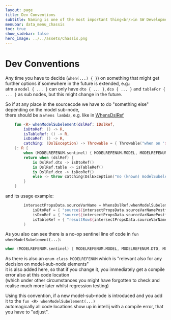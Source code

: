 ```yaml
---
layout: page
title: Dev Conventions
subtitle: Naming is one of the most important thing<br/>in SW Development
menubar: data_menu_chassis
toc: true
show_sidebar: false
hero_image: ../../assets/Chassis.png
---
```

# Dev Conventions

Any time you have to decide (`when(...) { }`) on something that might get further options if somewhere in the future is extended, e.g.:<br/>
atm a `model { ... }` can only have `dto { ... }`, `dco { ... }` and `tableFor { ... }` as sub nodes, but this might change in the future.

So if at any place in the sourcecode we have to do "something else" depending on the model sub-node,<br/>
there should be a `whens lambda`, e.g. like in [WhensDslRef](https://github.com/hoffipublic/chassis/blob/master/shared/src/main/kotlin/com/hoffi/chassis/shared/whens/WhensDslRef.kt#L42)

```kotlin
    fun <R> whenModelSubelement(dslRef: IDslRef,
        isDtoRef: () -> R,
        isTableRef: () -> R,
        isDcoRef: () -> R,
        catching: (DslException) -> Throwable = { Throwable("when on '$dslRef' not exhaustive") }
    ): R {
        when (MODELREFENUM.sentinel) { MODELREFENUM.MODEL, MODELREFENUM.DTO, MODELREFENUM.TABLE, MODELREFENUM.DCO -> {} } // sentinel to check if new MODELREFENUM was added
        return when (dslRef) {
            is DslRef.dto -> isDtoRef()
            is DslRef.table -> isTableRef()
            is DslRef.dco -> isDcoRef()
            else -> throw catching(DslException("no (known) modelSubelement"))
        }
    }
```

and its usage example:

```kotlin
        intersectPropsData.sourceVarName = WhensDslRef.whenModelSubelement(sourceGenModelFromDsl.modelSubElRef,
            isDtoRef = { "source${intersectPropsData.sourceVarNamePostfix}" },
            isDcoRef = { "source${intersectPropsData.sourceVarNamePostfix}" },
            isTableRef = { "resultRow${intersectPropsData.sourceVarNamePostfix}" },
        )
```

As you also can see there is a no-op sentinel line of code in `fun whenModelSubelement(...)`:

```kotlin
when (MODELREFENUM.sentinel) { MODELREFENUM.MODEL, MODELREFENUM.DTO, MODELREFENUM.TABLE, MODELREFENUM.DCO -> {} }
```

As there is also an `enum class MODELREFENUM` which is "relevant also for any decision on model-sub-node elements"<br/>
it is also added here, so that if you change it, you immediately get a compile error also at this code location<br/>
(which under other circumstances you might have forgotten to check and realise much more later whilst regression testing)

Using this convention, if a new model-sub-node is introduced and you add it to the `fun <R> whenModelSubelement(...)`<br/>
automagically all code locations show up in intellij with a compile error, that you have to "adjust".
